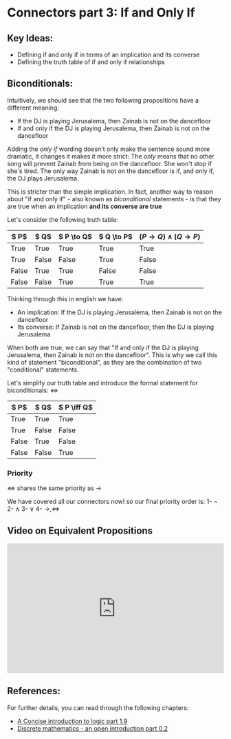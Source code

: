 # Connectors part 3: If and Only If

## Key Ideas:
- Defining if and only if in terms of an implication and its converse
- Defining the truth table of if and only if relationships

## Biconditionals:

Intuitively, we should see that the two following propositions have a different meaning:
- If the DJ is playing Jerusalema, then Zainab is not on the dancefloor
- If and only if the DJ is playing Jerusalema, then Zainab is not on the dancefloor

Adding the *only if* wording doesn't only make the sentence sound more dramatic, it changes it makes it more strict: The *only* means that no other song will prevent Zainab from being on the dancefloor. She won't stop if she's tired. The only way Zainab is not on the dancefloor is if, and only if, the DJ plays Jerusalema. 

This is stricter than the simple implication. In fact, another way to reason about "if and only if" - also known as *biconditional* statements - is that they are true when an implication **and its converse are true**

Let's consider the following truth table:

| $ P$ | $ Q$ | $ P \to  Q$| $ Q \to  P$ | $( P \to  Q) \land ( Q \to  P)$ |
| ------------ | -------------| -----------------------------------|--------|-------|
| True | True | True | True | True | 
| True | False | False | True | False | 
| False | True | True | False | False | 
| False | False | True |  True | True |


Thinking through this in english we have:
- An implication: If the DJ is playing Jerusalema, then Zainab is not on the dancefloor
- Its converse: If Zainab is not on the dancefloor, then the DJ is playing Jerusalema

When both are true, we can say that "If and only if the DJ is playing Jerusalema, then Zainab is not on the dancefloor". This is why we call this kind of statement "biconditional", as they are the combination of two "conditional" statements. 

Let's simplify our truth table and introduce the formal statement for biconditionals: $\iff$

| $ P$ | $ Q$ | $ P \iff  Q$| 
| ------------ | -------------| -----------------------------------|
| True | True |  True | 
| True | False | False | 
| False | True | False | 
| False | False | True |

### Priority

$\iff$ shares the same priority as $\to$

We have covered all our connectors now! so our final priority order is:
1- $\lnot$
2- $\land$
3- $\lor$
4- $\to  ,  \iff$

## Video on Equivalent Propositions

<div style="position: relative; padding-bottom: 59.73451327433629%; height: 0;"><iframe src="https://youtube.com/embed/glYNeV14xqg" frameborder="0" webkitallowfullscreen mozallowfullscreen allowfullscreen style="position: absolute; top: 0; left: 0; width: 100%; height: 100%;"></iframe></div>


## References:
For further details, you can read through the following chapters:
- [A Concise introduction to logic part 1.9](https://open.umn.edu/opentextbooks/textbooks/452)
- [Discrete mathematics - an open introduction part 0.2](http://discrete.openmathbooks.org/dmoi3/sec_propositional.html)
